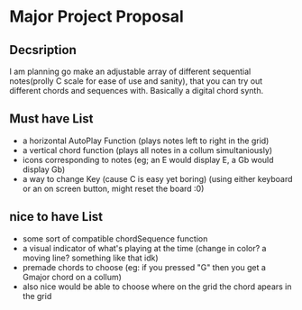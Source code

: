 # Major Project Proposal

 ## Decsription
 
 I am planning go make an adjustable array of different sequential notes(prolly C scale for ease of use and sanity), that you can try out different chords and sequences with. Basically a digital chord synth. 
 
 ## Must have List
 
  - a horizontal AutoPlay Function 
     (plays notes left to right in the grid)
  - a vertical chord function 
     (plays all notes in a collum simultaniously)
  - icons corresponding to notes
     (eg; an E would display E, a Gb would display Gb)
  - a way to change Key (cause C is easy yet boring)
     (using either keyboard or an on screen button, might reset the board :0) 

## nice to have List 
 
 - some sort of compatible chordSequence function 
 - a visual indicator of what's playing at the time
     (change in color? a moving line? something like that idk)
 - premade chords to choose
     (eg: if you pressed "G" then you get a Gmajor chord on a collum)
 - also nice would be able to choose where on the grid the chord apears in the grid


